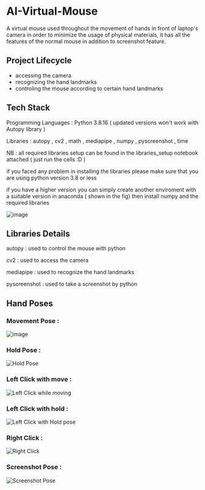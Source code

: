 # AI-Virtual-Mouse
A virtual mouse used throughout the movement of hands in front of laptop's camera in order to minimize the usage of physical materials, it has all the features of the normal mouse in addition to screenshot feature.

## Project Lifecycle 

- accessing the camera 
- recognizing the hand landmarks 
- controling the mouse according to certain hand landmarks

## Tech Stack

Programming Languages : Python 3.8.16 ( updated versions won't work with Autopy library )

Libraries : autopy , cv2 , math , mediapipe , numpy , pyscreenshot , time

NB : all required libraries setup can be found in the libraries_setup notebook attached ( just run the cells :D ) 

if you faced any problem in installing the libraries please make sure that you are using python version 3.8 or less 

if you have a higher version you can simply create another enviroment with a suitable version in anaconda ( shown in the fig) then install numpy and the required libraries 

![image](https://user-images.githubusercontent.com/61950036/222779052-f79472f1-75c8-4290-85de-62686234c3b0.png)

## Libraries Details 

autopy : used to control the mouse with python 

cv2 : used to access the camera 

mediapipe : used to recognize the hand landmarks 

pyscreenshot : used to take a screenshot by python 

## Hand Poses

### Movement Pose : 

![image](https://user-images.githubusercontent.com/61950036/222793693-4be796ad-13d4-4b26-b9b0-8b25c6b7041d.png)

### Hold Pose : 

![Hold Pose](https://user-images.githubusercontent.com/61950036/222793994-1c0e2870-b7e9-4f41-b78f-eae2438a235e.png)


### Left Click with move : 

![Left Click while moving](https://user-images.githubusercontent.com/61950036/222793873-57855cda-bb0e-45d6-b18e-dffd6b2aad00.png)

### Left Click with hold : 

![Left Click with Hold pose](https://user-images.githubusercontent.com/61950036/222794140-44695716-3daf-4003-9ee8-ac318ea52ed8.png)

### Right Click : 

![Right Click ](https://user-images.githubusercontent.com/61950036/222794227-fe5ea404-553f-4b04-9ed7-c3a24cefa6c2.png)

### Screenshot Pose : 

![Screenshot Pose](https://user-images.githubusercontent.com/61950036/222794279-7a6c7bc1-eb79-479d-94d4-f762e0b3802c.png)


